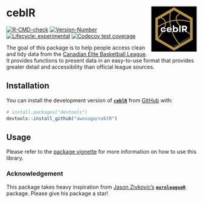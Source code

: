 
<!-- README.md is generated from README.Rmd. Please edit that file -->

# ceblR <a href="https://awosoga.github.io/ceblR/"><img src="man/figures/logo.png" align="right" height="120" alt="ceblR website" /></a>

<!-- badges: start -->

[![R-CMD-check](https://github.com/awosoga/ceblR/actions/workflows/R-CMD-check.yaml/badge.svg)](https://github.com/awosoga/ceblR/actions/workflows/R-CMD-check.yaml)
[![Version-Number](https://img.shields.io/github/r-package/v/awosoga/ceblR?label=ceblR)](https://github.com/awosoga/ceblR)
[![Lifecycle:
experimental](https://img.shields.io/badge/lifecycle-experimental-orange.svg)](https://lifecycle.r-lib.org/articles/stages.html#experimental)
[![Codecov test
coverage](https://codecov.io/gh/awosoga/ceblR/branch/master/graph/badge.svg)](https://app.codecov.io/gh/awosoga/ceblR?branch=master)
<!-- badges: end -->

The goal of this package is to help people access clean and tidy data
from the [Canadian Elite Basketball League](https://cebl.ca). It
provides functions to present data in an easy-to-use format that
provides greater detail and accessibility than official league sources.

## Installation

You can install the development version of
[**`ceblR`**](https://github.com/awosoga/ceblR) from
[GitHub](https://github.com/awosoga/ceblR) with:

``` r
# install.packages("devtools")
devtools::install_github("awosoga/ceblR")
```

## Usage

Please refer to the [package
vignette](https://awosoga.github.io/ceblR/articles/ceblR-how-to-use.html)
for more information on how to use this library.

### Acknowledgement

This package takes heavy inspiration from [Jason
Zivkovic’s](https://twitter.com/jaseziv)
[**`euroleagueR`**](https://github.com/JaseZiv/euroleagueR/) package.
Please give his package a star!
